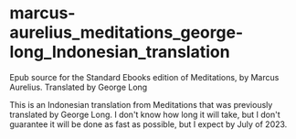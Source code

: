 # marcus-aurelius_meditations_george-long_Indonesian_translation
Epub source for the Standard Ebooks edition of Meditations, by Marcus Aurelius. Translated by George Long

This is an Indonesian translation from Meditations that was previously translated by George Long. I don't know how long it will take, but I don't guarantee it will be done as fast as possible, but I expect by July of 2023.


